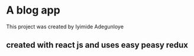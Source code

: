 # A blog app

This project was created by Iyimide Adegunloye

## created with react js and uses easy peasy redux
